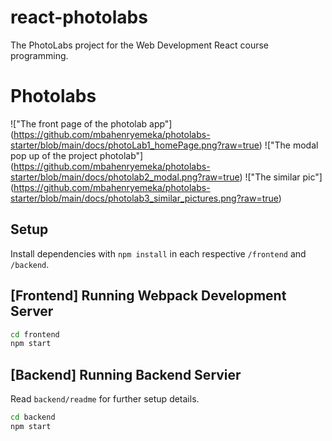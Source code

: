 # react-photolabs
The PhotoLabs project for the Web Development React course programming.

# Photolabs
!["The front page of the photolab app"] (https://github.com/mbahenryemeka/photolabs-starter/blob/main/docs/photoLab1_homePage.png?raw=true)
!["The modal pop up of the project photolab"] (https://github.com/mbahenryemeka/photolabs-starter/blob/main/docs/photolab2_modal.png?raw=true)
!["The similar pic"] (https://github.com/mbahenryemeka/photolabs-starter/blob/main/docs/photolab3_similar_pictures.png?raw=true)


## Setup

Install dependencies with `npm install` in each respective `/frontend` and `/backend`.

## [Frontend] Running Webpack Development Server

```sh
cd frontend
npm start
```

## [Backend] Running Backend Servier

Read `backend/readme` for further setup details.

```sh
cd backend
npm start
```
